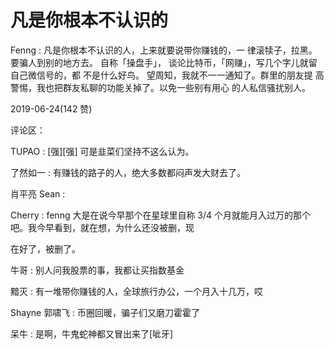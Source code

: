 # 凡是你根本不认识的

Fenng : 凡是你根本不认识的人，上来就要说带你赚钱的，一 律滚犊子，拉黑。要骗人到别的地方去。 自称「操盘手」， 谈论比特币，「网赚」，写几个字儿就留自己微信号的，都 不是什么好鸟。 望周知，我就不一一通知了。群里的朋友提 高警惕，我也把群友私聊的功能关掉了。以免一些别有用心 的人私信骚扰别人。

2019-06-24(142 赞)

评论区：

TUPAO : [强][强] 可是韭菜们坚持不这么认为。

了然如一 : 有赚钱的路子的人，绝大多数都闷声发大财去了。

肖平亮 Sean :

Cherry : fenng 大是在说今早那个在星球里自称 3/4 个月就能月入过万的那个吧。我今早看到，就在想，为什么还没被删，现

在好了，被删了。

牛哥 : 别人问我股票的事，我都让买指数基金

黯灭 : 有一堆带你赚钱的人，全球旅行办公，一个月入十几万，哎

Shayne 郭啸飞 : 币圈回暖，骗子们又磨刀霍霍了

呆牛 : 是啊，牛鬼蛇神都又冒出来了[呲牙]